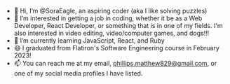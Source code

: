 - 👋 Hi, I’m @SoraEagle, an aspiring coder (aka I like solving puzzles)
- 👀 I’m interested in getting a job in coding, whether it be as a Web Developer, React Developer, or something that is in one of my fields.
      I'm also interested in video editing, video/computer games, and dogs!!!
- 🌱 I’m currently learning JavaScript, React, and Ruby
- 😄 I graduated from Flatiron's Software Engineering course in February 2023!
- 📫 You can reach me at my email, phillips.matthew829@gmail.com, or one of my social media profiles I have listed.

<!---
SoraEagle/SoraEagle is a ✨ special ✨ repository because its `README.md` (this file) appears on your GitHub profile.
You can click the Preview link to take a look at your changes.
--->
